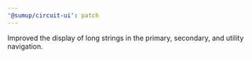 ```yaml
---
'@sumup/circuit-ui': patch
---
```


Improved the display of long strings in the primary, secondary, and utility navigation.
